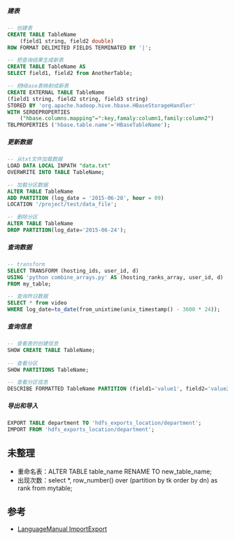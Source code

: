 ##### 建表
```sql
-- 创建表
CREATE TABLE TableName
    (field1 string, field2 double)
ROW FORMAT DELIMITED FIELDS TERMINATED BY '|';

-- 把查询结果生成新表
CREATE TABLE TableName AS
SELECT field1, field2 from AnotherTable;

-- 把HBase表映射成新表
CREATE EXTERNAL TABLE TableName
(field1 string, field2 string, field3 string)
STORED BY 'org.apache.hadoop.hive.hbase.HBaseStorageHandler'
WITH SERDEPROPERTIES
    ("hbase.columns.mapping"=":key,famaly:column1,family:column2")
TBLPROPERTIES ('hbase.table.name'='HBaseTableName');
```

##### 更新数据
```sql
-- 从txt文件加载数据
LOAD DATA LOCAL INPATH "data.txt"
OVERWRITE INTO TABLE TableName;

-- 加载分区数据
ALTER TABLE TableName
ADD PARTITION (log_date = '2015-06-28', hour = 09)
LOCATION '/project/test/data_file';

-- 删除分区
ALTER TABLE TableName
DROP PARTITION(log_date='2015-06-24');
```

##### 查询数据
```sql
-- transform
SELECT TRANSFORM (hosting_ids, user_id, d) 
USING 'python combine_arrays.py' AS (hosting_ranks_array, user_id, d)
FROM my_table;

-- 查询昨日数据
SELECT * from video
WHERE log_date=to_date(from_unixtime(unix_timestamp() - 3600 * 24));

```

##### 查询信息
```sql
-- 查看表的创建信息
SHOW CREATE TABLE TableName;
        
-- 查看分区
SHOW PARTITIONS TableName;

-- 查看分区信息
DESCRIBE FORMATTED TableName PARTITION (field1='value1', field2='value2');
```

##### 导出和导入
```sql
EXPORT TABLE department TO 'hdfs_exports_location/department';
IMPORT FROM 'hdfs_exports_location/department';
```

## 未整理
* 重命名表：ALTER TABLE table_name RENAME TO new_table_name;
* 出现次数：select *, row_number() over (partition by tk order by dn)  as rank from mytable;

## 参考
* [LanguageManual ImportExport](https://cwiki.apache.org/confluence/display/Hive/LanguageManual+ImportExport)